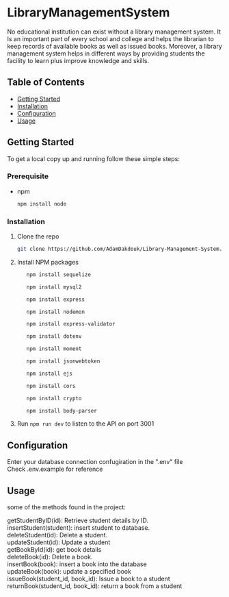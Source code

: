 # LibraryManagementSystem

No educational institution can exist without a library management system. It Is an important part of every school and college and helps the librarian to keep records of available books as well as issued books. Moreover, a library management system helps in different ways by providing students the facility to learn plus improve knowledge and skills.

## Table of Contents

- [Getting Started](#getting-started)
- [Installation](#installation)
- [Configuration](#configuration)
- [Usage](#usage)

## Getting Started

To get a local copy up and running follow these simple steps:

### Prerequisite
*
  npm
  ```sh
  npm install node
  ```

### Installation 

1. Clone the repo
   ```sh
   git clone https://github.com/AdamDakdouk/Library-Management-System.git
   ```
   
2. Install NPM packages  

   ```sh
      npm install sequelize
   ```

   ```sh
      npm install mysql2
   ```
   
   ```sh
      npm install express
   ```

   ```sh
      npm install nodemon
   ```

   ```sh
      npm install express-validator
   ```

   ```sh
      npm install dotenv
   ```

   ```sh
      npm install moment
   ```

   ```sh
      npm install jsonwebtoken
   ```

   ```sh
      npm install ejs
   ```

   ```sh
      npm install cors
   ```

   ```sh
      npm install crypto
   ```

   ```sh
      npm install body-parser
   ```

3. Run ```npm run dev``` to listen to the API on port 3001


## Configuration

 Enter your database connection confugiration in the ".env" file  
 Check .env.example for reference

## Usage
some of the methods found in the project:  

getStudentByID(id): Retrieve student details by ID.  
insertStudent(student): insert student to database.  
deleteStudent(id): Delete a student.  
updateStudent(id): Update a student  
getBookById(id): get book details  
deleteBook(id): Delete a book.  
insertBook(book): insert a book into the database   
updateBook(book): update a specified book  
issueBook(student_id, book_id): Issue a book to a student  
returnBook(student_id, book_id): return a book from a student


